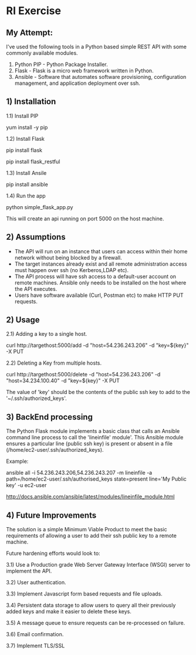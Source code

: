 # RI Exercise

## My Attempt:
I've used the following tools in a Python based simple REST API with some commonly available modules.

1) Python PIP - Python Package Installer.
2) Flask - Flask is a micro web framework written in Python.
3) Ansible - Software that automates software provisioning, configuration management, and application deployment over ssh.

## 1) Installation
1.1) Install PIP 
   
   yum install -y pip
   
1.2) Install Flask
   
   pip install flask
   
   pip install flask_restful
   
1.3) Install Ansile
   
   pip install ansible

1.4) Run the app

   python simple_flask_app.py
   
This will create an api running on port 5000 on the host machine.

## 2) Assumptions
- The API will run on an instance that users can access within their home network without being blocked by a firewall.
- The target instances already exist and all remote administration access must happen over ssh (no Kerberos,LDAP etc).
- The API process will have ssh access to a default-user account on remote machines. Ansible only needs to be installed on the host where the API executes.
- Users have software available (Curl, Postman etc) to make HTTP PUT requests.

## 2) Usage

2.1) Adding a key to a single host.

curl http://targethost:5000/add -d "host=54.236.243.206" -d "key=${key}" -X PUT

2.2) Deleting a Key from multiple hosts.

curl http://targethost:5000/delete -d "host=54.236.243.206" -d "host=34.234.100.40" -d "key=${key}" -X PUT

The value of 'key' should be the contents of the public ssh key to add to the '~/.ssh/authorized_keys'.

## 3) BackEnd processing

The Python Flask module implements a basic class that calls an Ansible command line process to call the 
'lineinfile' module'.
This Ansible module ensures a particular line (public ssh key) is present or absent in a file (/home/ec2-user/.ssh/authorized_keys).

Example:

ansible all -i 54.236.243.206,54.236.243.207 -m lineinfile -a path=/home/ec2-user/.ssh/authorised_keys state=present line='My Public key' -u ec2-user

http://docs.ansible.com/ansible/latest/modules/lineinfile_module.html

## 4) Future Improvements

The solution is a simple Minimum Viable Product to meet the basic requirements of allowing a user to add their ssh public key to a remote machine.

Future hardening efforts would look to:

3.1) Use a Production grade Web Server Gateway Interface (WSGI) server to implement the API.

3.2) User authentication.

3.3) Implement Javascript form based requests and file uploads.

3.4) Persistent data storage to allow users to query all their previously added keys and make it easier to delete these keys.

3.5) A message queue to ensure requests can be re-processed on failure.

3.6) Email confirmation.

3.7) Implement TLS/SSL










